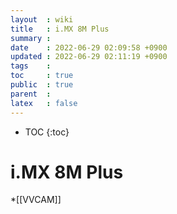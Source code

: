```yaml
---
layout  : wiki
title   : i.MX 8M Plus
summary : 
date    : 2022-06-29 02:09:58 +0900
updated : 2022-06-29 02:11:19 +0900
tags    : 
toc     : true
public  : true
parent  : 
latex   : false
---
```

* TOC
{:toc}

# i.MX 8M Plus
*[[VVCAM]]
